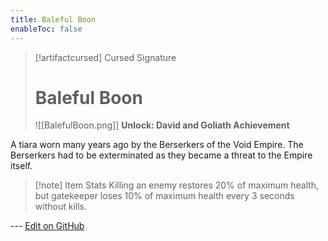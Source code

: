 ```yaml
---
title: Baleful Boon
enableToc: false
---
```

> [!artifactcursed] Cursed Signature
>
> # Baleful Boon
>
> ![[BalefulBoon.png]]
> **Unlock: David and Goliath Achievement** 

A tiara worn many years ago by the Berserkers of the Void Empire. The Berserkers had to be exterminated as they became a threat to the Empire itself.

> [!note] Item Stats
> Killing an enemy restores 20% of maximum health, but gatekeeper loses 10% of maximum health every 3 seconds without kills.

--- [Edit on GitHub](https://github.com/Mondrethos/gatekeeperwiki/edit/main/content/Artifacts/BalefulBoon.md)
